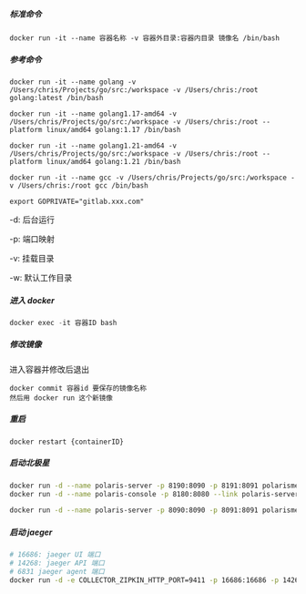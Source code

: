 ##### 标准命令

```
docker run -it --name 容器名称 -v 容器外目录:容器内目录 镜像名 /bin/bash
```



##### 参考命令

```
docker run -it --name golang -v /Users/chris/Projects/go/src:/workspace -v /Users/chris:/root golang:latest /bin/bash

docker run -it --name golang1.17-amd64 -v /Users/chris/Projects/go/src:/workspace -v /Users/chris:/root --platform linux/amd64 golang:1.17 /bin/bash

docker run -it --name golang1.21-amd64 -v /Users/chris/Projects/go/src:/workspace -v /Users/chris:/root --platform linux/amd64 golang:1.21 /bin/bash

docker run -it --name gcc -v /Users/chris/Projects/go/src:/workspace -v /Users/chris:/root gcc /bin/bash

export GOPRIVATE="gitlab.xxx.com"
```



-d: 后台运行

-p: 端口映射

-v: 挂载目录

-w: 默认工作目录



##### 进入 docker

```go
docker exec -it 容器ID bash
```



##### 修改镜像

进入容器并修改后退出

```
docker commit 容器id 要保存的镜像名称
然后用 docker run 这个新镜像
```



##### 重启

```
docker restart {containerID}
```



##### 启动北极星
```bash
docker run -d --name polaris-server -p 8190:8090 -p 8191:8091 polarismesh/polaris-server
docker run -d --name polaris-console -p 8180:8080 --link polaris-server

docker run -d --name polaris-server -p 8090:8090 -p 8091:8091 polarismesh/polaris-server
```

##### 启动 jaeger
```bash
# 16686: jaeger UI 端口
# 14268: jaeger API 端口
# 6831 jaeger agent 端口
docker run -d -e COLLECTOR_ZIPKIN_HTTP_PORT=9411 -p 16686:16686 -p 14268:14268  -p 14269:14269   -p 9411:9411 -p 6831:6831/udp jaegertracing/all-in-one:latest
```
